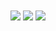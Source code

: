 <!-- My GitHub stats -->
<img align="center" src="https://github-readme-stats-tmrsich.vercel.app/api?username=tmrsich&theme=algolia&show_icons=true"/>

<!-- My top languages -->
<img align="center" src="https://github-readme-stats-tmrsich.vercel.app/api/top-langs/?username=tmrsich&count_private=true&theme=algolia&langs_count=50&layout=compact"/>

<img align="center" src="https://github-readme-stats.vercel.app/api/top-langs/?username=tmrsich&count_private=true&theme=algolia&langs_count=50&layout=compact"/>
